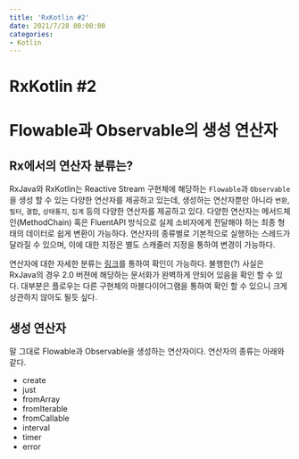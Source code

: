 ```yaml
---
title: 'RxKotlin #2'
date: 2021/7/28 00:00:00
categories:
- Kotlin
---
```


# RxKotlin #2
# Flowable과 Observable의 생성 연산자
## Rx에서의 연산자 분류는?
RxJava와 RxKotlin는 Reactive Stream 구현체에 해당하는 `Flowable`과 `Observable`을 생성 할 수 있는 다양한 연산자를 제공하고 있는데, 생성하는 연산자뿐만 아니라 `변환`, `필터`, `결합`, `상태통지`, `집계` 등의 다양한 연산자를 제공하고 있다. 다양한 연산자는 메서드체인(MethodChain) 혹은 FluentAPI 방식으로 실제 소비자에게 전달해야 하는 최종 형태의 데이터로 쉽게 변환이 가능하다. 연산자의 종류별로 기본적으로 실행하는 스레드가 달라질 수 있으며, 이에 대한 지정은 별도 스캐줄러 지정을 통하여 변경이 가능하다.

연산자에 대한 자세한 분류는 [링크](http://reactivex.io/documentation/operators.html)를 통하여 확인이 가능하다. 불행한(?) 사실은 RxJava의 경우 2.0 버젼에 해당하는 문서화가 완벽하게 안되어 있음을 확인 할 수 있다. 대부분은 플로우는 다른 구현체의 마블다이어그램을 통하여 확인 할 수 있으니 크게 상관하지 않아도 될듯 싶다.

## 생성 연산자
말 그대로 Flowable과 Observable을 생성하는 연산자이다. 연산자의 종류는 아래와 같다.
- create
- just
- fromArray
- fromIterable
- fromCallable
- interval
- timer
- error
